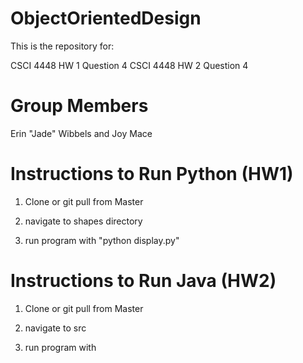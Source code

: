 # ObjectOrientedDesign
This is the repository for:

CSCI 4448 HW 1 Question 4
CSCI 4448 HW 2 Question 4

# Group Members
Erin "Jade" Wibbels and Joy Mace

# Instructions to Run Python (HW1)
1) Clone or git pull from Master

2) navigate to shapes directory

3) run program with "python display.py"

# Instructions to Run Java (HW2)
1) Clone or git pull from Master

2) navigate to src

3) run program with 

